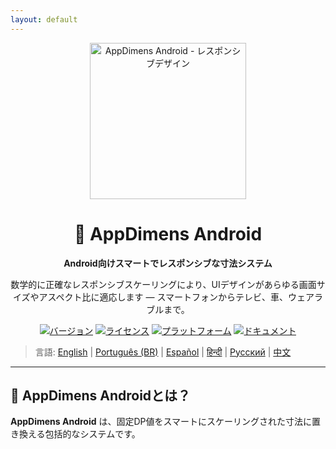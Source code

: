 ```yaml
---
layout: default
---
```


<div align="center">
    <img src="../../IMAGES/image_sample_devices.png" alt="AppDimens Android - レスポンシブデザイン" height="250"/>
    <h1>📐 AppDimens Android</h1>
    <p><strong>Android向けスマートでレスポンシブな寸法システム</strong></p>
    <p>数学的に正確なレスポンシブスケーリングにより、UIデザインがあらゆる画面サイズやアスペクト比に適応します — スマートフォンからテレビ、車、ウェアラブルまで。</p>

[![バージョン](https://img.shields.io/badge/version-1.0.8-blue.svg)](https://github.com/bodenberg/appdimens/releases)
[![ライセンス](https://img.shields.io/badge/license-Apache%202.0-green.svg)](../../LICENSE)
[![プラットフォーム](https://img.shields.io/badge/platform-Android%2021+-orange.svg)](https://developer.android.com/)
[![ドキュメント](https://img.shields.io/badge/docs-complete-brightgreen.svg)](https://appdimens-project.web.app/)
</div>

> 言語: [English](../../../Android/README.md) | [Português (BR)](../pt-BR/Android/README.md) | [Español](../es/Android/README.md) | [हिन्दी](../hi/Android/README.md) | [Русский](../ru/Android/README.md) | [中文](../zh/Android/README.md)

---

## 🎯 AppDimens Androidとは？

**AppDimens Android** は、固定DP値をスマートにスケーリングされた寸法に置き換える包括的なシステムです。

